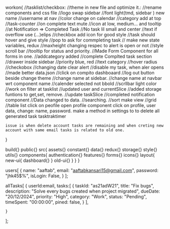 workon{
    //tasklist/checkbox:
    //theme in new file and optimize it.:
    //rename components and css file
    //logo swap sidebar
    //font light(tmd, sidebar ) new name
    //username at nav
    //color change on calendar
    //category add at top
    //task-counter
    //on complete text mute
    //icon at low, medium... and tooltip
    //at Notification => Completed Task
    //No task lil small and center
    //text if overflow use (...)elips
    //checkbox add icon for good style
    //task should hover and give style
    //pop to ask for commpleting task // make new state variables, redux
    //maxheight changing respec to alert is open or not
    //style scroll bar
    //tooltip for status and priority.
    //Made Form Component for all forms in one.
    //addcategory added
    //complete Complted task section
    //drawer inside sidebar
    //priority blue, red
    //text category
    //hover radius
    //checkobox
    //changing date clear alert
    //disable my task, when aler opens
    //made better data.json
    //click on compito dashboaard
    //log out button beside change theme
    //change name at sidebar.
    //change name at navbar wrt component name
    //calender selected not bbold
    //scrllbar light color
    //work on filter at tasklist
    //updated user and currentSlice
    //added storage funtions to get,set, remove.
    //update taskSlice
    //completed notification component
    //Data changed to data.
    //searching.
    //sort
    make view
    //grid
    //table
    list
    click on peofile open profile component
    click on profile, user data, change: name, password.
    make a method in settings to to delete all generated task 
    tasktraktimer
    
    issue is when delete account tasks are remaining and when creting new account with same email tasks is related to old one.

}

<!-- projecet-structure -->
build{}
public{}
src{
    assets{}
    constant{}
    data{}
    redux{}
    storage{}
    style{}
    utils{}
    components{
    authentication{}
    features{}
    forms{}
    icons{}
    layout{
        new-ui{
            dashboard{}
        }
        old-ui{}
    }
}
}




 <!-- schema -->
users[
    {
        name: "aaftab",
        email: "aaftabkansari15@gmail.com",
        password: "jhk45$%",
        isLogin: False,
    }
];

allTasks[
    {
        userId:email,
        tasks:[
            {
                taskId: "as21adW21",
                title: "Fix bugs",
                description: "Solve every bugs created when project migrated",
                dueDate: "20/12/2024",
                priority: "High",
                category: "Work",
                status: "Pending",
                timeSpent: "00:00:00",
                pined: false,
            }
        ],

    }
];